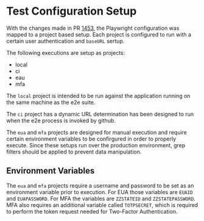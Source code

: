 # Test Configuration Setup

With the changes made in PR [1453](https://github.com/Enterprise-CMCS/macpro-mako/pull/1453), the Playwright configuration was mapped to a project based setup. Each project is configured to run with a certain user authentication and `baseURL` sertup.

The following executions are setup as projects:

- local
- ci
- eau
- mfa

The `local` project is intended to be run against the application running on the same machine as the e2e suite.

The `ci` project has a dynamic URL determination has been designed to run when the e2e process is invoked by github.

The `eua` and `mfa` projects are designed for manual execution and require certain environment variables to be confirgured in order to properly execute. Since these setups run over the production environment, grep filters should be applied to prevent data manipulation.

## Environment Variables

The `eua` and `mfa` projects require a username and password to be set as an environment variable prior to execution. For EUA those variables are `EUAID` and `EUAPASSWORD`. For MFA the variables are `ZZSTATEID` and `ZZSTATEPASSWORD`. MFA also requires an additional variable called `TOTPSECRET`, which is required to perform the token request needed for Two-Factor Authentication.
